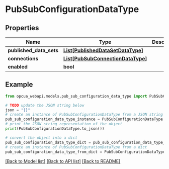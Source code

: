 # PubSubConfigurationDataType


## Properties

Name | Type | Description | Notes
------------ | ------------- | ------------- | -------------
**published_data_sets** | [**List[PublishedDataSetDataType]**](PublishedDataSetDataType.md) |  | [optional] 
**connections** | [**List[PubSubConnectionDataType]**](PubSubConnectionDataType.md) |  | [optional] 
**enabled** | **bool** |  | [optional] 

## Example

```python
from opcua_webapi.models.pub_sub_configuration_data_type import PubSubConfigurationDataType

# TODO update the JSON string below
json = "{}"
# create an instance of PubSubConfigurationDataType from a JSON string
pub_sub_configuration_data_type_instance = PubSubConfigurationDataType.from_json(json)
# print the JSON string representation of the object
print(PubSubConfigurationDataType.to_json())

# convert the object into a dict
pub_sub_configuration_data_type_dict = pub_sub_configuration_data_type_instance.to_dict()
# create an instance of PubSubConfigurationDataType from a dict
pub_sub_configuration_data_type_from_dict = PubSubConfigurationDataType.from_dict(pub_sub_configuration_data_type_dict)
```
[[Back to Model list]](../README.md#documentation-for-models) [[Back to API list]](../README.md#documentation-for-api-endpoints) [[Back to README]](../README.md)


